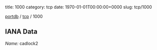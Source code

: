 title: 1000
category: tcp
date: 1970-01-01T00:00:00+0000
slug: tcp/1000

[portdb](/) / [tcp](/category/tcp.html) / 1000


## IANA Data

_Name:_ cadlock2

